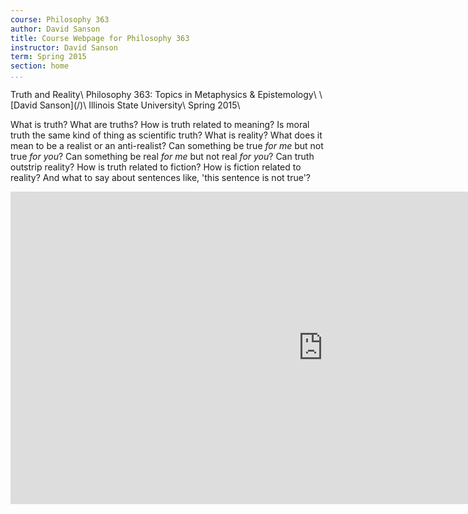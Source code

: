 ```yaml
---
course: Philosophy 363
author: David Sanson 
title: Course Webpage for Philosophy 363
instructor: David Sanson
term: Spring 2015 
section: home
...
```



<div class="centered">
Truth and Reality\
Philosophy 363: Topics in Metaphysics & Epistemology\
\
[David Sanson](/)\
Illinois State University\
Spring 2015\
</div>

What is truth? What are truths? How is truth related to meaning? Is moral
truth the same kind of thing as scientific truth? What is reality? What does
it mean to be a realist or an anti-realist? Can something be true *for me* but
not true *for you*? Can something be real *for me* but not real *for you*? Can truth
outstrip reality? How is truth related to fiction? How is fiction related to
reality? And what to say about sentences like, 'this sentence is not true'?

<div class='boxed centered'>

<div id="widgetmain"
style="text-align:left;overflow-y:auto;overflow-x:hidden;width:1000;background-color:#transparent;
border:0px solid #333333;"><div id="rsswidget" style="height:500px;"><iframe
src="http://us1.rssfeedwidget.com/getrss.php?time=1452646991199&amp;x=https%3A%2F%2Freggienet.illinoisstate.edu%2Faccess%2Fannouncement%2Frss%2F5af3d47a-45a9-43d7-b03e-c162d86b79f5&amp;w=200&amp;h=500&amp;bc=333333&amp;bw=1&amp;bgc=transparent&amp;m=20&amp;it=true&amp;t=(default)&amp;tc=333333&amp;ts=15&amp;tb=transparent&amp;il=true&amp;lc=0000FF&amp;ls=14&amp;lb=false&amp;id=true&amp;dc=333333&amp;ds=14&amp;idt=true&amp;dtc=284F2D&amp;dts=12" 
border="0" hspace="0" vspace="0" marginwidth="0" marginheight="0"
style="border:0; padding:0; margin:0; width:100%; height:500px;" id="rssOutput" frameborder="no">Reading RSS Feed ...</iframe></div><div style="text-align:right;margin-bottom:0;border-top:0px solid #333333;" id="widgetbottom"><span style="font-size:70%"><a href="http://www.rssfeedwidget.com">rss feed widget</a>&nbsp;</span><br></div></div>

</div>

